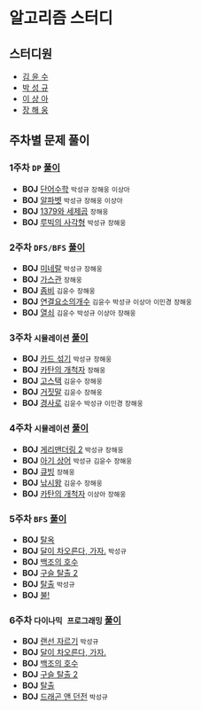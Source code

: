 # 알고리즘 스터디

## 스터디원

- [김 윤 수](https://github.com/kysu5095)
- [박 성 규](https://github.com/prodinic)
- [이 상 아](https://github.com/snaag)
- [장 해 웅](https://github.com/Longseabear)

## 주차별 문제 풀이

### 1주차 `DP` [풀이](./solution/week01)

- **BOJ** [단어수학](https://www.acmicpc.net/problem/1339) `박성규` `장해웅` `이상아`
- **BOJ** [알파벳](https://www.acmicpc.net/problem/1987) `박성규` `장해웅` `이상아`
- **BOJ** [1379와 세제곱](https://www.acmicpc.net/problem/2731) `장해웅`
- **BOJ** [루빅의 사각형](https://www.acmicpc.net/problem/2549) `박성규` `장해웅`

### 2주차 `DFS/BFS` [풀이](./solution/week02)

- **BOJ** [미네랄](https://www.acmicpc.net/problem/2933) `박성규` `장해웅`
- **BOJ** [가스관](https://www.acmicpc.net/problem/2933) `장해웅`
- **BOJ** [좀비](https://www.acmicpc.net/problem/11952) `김윤수` `장해웅`
- **BOJ** [연결요소의개수](https://www.acmicpc.net/problem/11724) `김윤수` `박성규` `이상아` `이민경` `장해웅`
- **BOJ** [열쇠](https://www.acmicpc.net/problem/9328) `김윤수` `박성규` `이상아` `장해웅`

### 3주차 `시뮬레이션` [풀이](./solution/week03)

- **BOJ** [카드 섞기](https://www.acmicpc.net/problem/1091) `박성규` `장해웅`
- **BOJ** [카탄의 개척자](https://www.acmicpc.net/problem/3678) `장해웅`
- **BOJ** [고스택](https://www.acmicpc.net/problem/3425) `김윤수` `장해웅`
- **BOJ** [거짓말](https://www.acmicpc.net/problem/1043) `김윤수` `장해웅`
- **BOJ** [경사로](https://www.acmicpc.net/problem/14890) `김윤수` `박성규` `이민경` `장해웅`

### 4주차 `시뮬레이션` [풀이](./solution/week04)

- **BOJ** [게리맨더링 2](https://www.acmicpc.net/problem/17779) `박성규` `장해웅`
- **BOJ** [아기 상어](https://www.acmicpc.net/problem/16236) `박성규` `김윤수` `장해웅`
- **BOJ** [큐빙](https://www.acmicpc.net/problem/5373) `장해웅`
- **BOJ** [낚시왕](https://www.acmicpc.net/problem/17143) `김윤수` `장해웅`
- **BOJ** [카탄의 개척자](https://www.acmicpc.net/problem/3678) `이상아` `장해웅`

### 5주차 `BFS` [풀이](./solution/week05)

- **BOJ** [탈옥](https://www.acmicpc.net/problem/9376)
- **BOJ** [달이 차오른다, 가자.](https://www.acmicpc.net/problem/1194) `박성규`
- **BOJ** [백조의 호수](https://www.acmicpc.net/problem/3197)
- **BOJ** [구슬 탈출 2](https://www.acmicpc.net/problem/13460)
- **BOJ** [탈출](https://www.acmicpc.net/problem/3055) `박성규`
- **BOJ** [불!](https://www.acmicpc.net/problem/4179)

### 6주차 `다이나믹 프로그래밍` [풀이](./solution/week06)

- **BOJ** [랜선 자르기](https://www.acmicpc.net/problem/1654) `박성규`
- **BOJ** [달이 차오른다, 가자.](https://www.acmicpc.net/problem/1194) 
- **BOJ** [백조의 호수](https://www.acmicpc.net/problem/3197)
- **BOJ** [구슬 탈출 2](https://www.acmicpc.net/problem/13460)
- **BOJ** [탈출](https://www.acmicpc.net/problem/3055) 
- **BOJ** [드래곤 앤 던전](https://www.acmicpc.net/problem/16434) `박성규`
